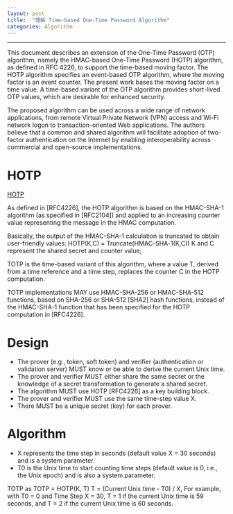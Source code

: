 ```yaml
---
layout: post
title:  "理解 Time-based One-Time Password Algorithm"
categories: Algorithm
---
```


------------

This document describes an extension of the One-Time Password (OTP)   algorithm, namely the HMAC-based One-Time Password (HOTP) algorithm,   as defined in RFC 4226, to support the time-based moving factor.  The   HOTP algorithm specifies an event-based OTP algorithm, where the   moving factor is an event counter.  The present work bases the moving   factor on a time value.  A time-based variant of the OTP algorithm   provides short-lived OTP values, which are desirable for enhanced   security.The proposed algorithm can be used across a wide range of network   applications, from remote Virtual Private Network (VPN) access and   Wi-Fi network logon to transaction-oriented Web applications.  The   authors believe that a common and shared algorithm will facilitate   adoption of two-factor authentication on the Internet by enabling   interoperability across commercial and open-source implementations.
   

# HOTP

[HOTP](http://tools.ietf.org/pdf/rfc4226)

   As defined in [RFC4226], the HOTP algorithm is based on the   HMAC-SHA-1 algorithm (as specified in [RFC2104]) and applied to an   increasing counter value representing the message in the HMAC   computation.
   
   Basically, the output of the HMAC-SHA-1 calculation is truncated to   obtain user-friendly values:      HOTP(K,C) = Truncate(HMAC-SHA-1(K,C))
K and C represent the shared secret and   counter value;
   TOTP is the time-based variant of this algorithm, where a value T,   derived from a time reference and a time step, replaces the counter C   in the HOTP computation.
   
   TOTP implementations MAY use HMAC-SHA-256 or HMAC-SHA-512 functions,   based on SHA-256 or SHA-512 [SHA2] hash functions, instead of the   HMAC-SHA-1 function that has been specified for the HOTP computation   in [RFC4226].
   
# Design
- The prover (e.g., token, soft token) and verifier (authentication or validation server) MUST know or be able to derive the current Unix time.
-  The prover and verifier MUST either share the same secret or the knowledge of a secret transformation to generate a shared secret.
-  The algorithm MUST use HOTP [RFC4226] as a key building block.
-  The prover and verifier MUST use the same time-step value X.
-  There MUST be a unique secret (key) for each prover.


# Algorithm

- X represents the time step in seconds (default value X = 30 seconds) and is a system parameter.- T0 is the Unix time to start counting time steps (default value is 0, i.e., the Unix epoch) and is also a system parameter.

TOTP as TOTP = HOTP(K, T)
T = (Current Unix time - T0) / X,
For example, with T0 = 0 and Time Step X = 30, T = 1 if the current   Unix time is 59 seconds, and T = 2 if the current Unix time is   60 seconds.      
